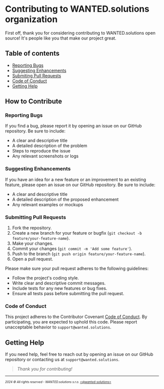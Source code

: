 # Contributing to WANTED.solutions organization

First off, thank you for considering contributing to WANTED.solutions open source! It's people like you that make our project great.

## Table of contents

- [Reporting Bugs](#reporting-bugs)
- [Suggesting Enhancements](#suggesting-enhancements)
- [Submiting Pull Requests](#submitting-pull-requests)
- [Code of Conduct](#code-of-conduct)
- [Getting Help](#getting-help)

## How to Contribute

### Reporting Bugs

If you find a bug, please report it by opening an issue on our GitHub repository. Be sure to include:

- A clear and descriptive title
- A detailed description of the problem
- Steps to reproduce the issue
- Any relevant screenshots or logs

### Suggesting Enhancements

If you have an idea for a new feature or an improvement to an existing feature, please open an issue on our GitHub repository. Be sure to include:

- A clear and descriptive title
- A detailed description of the proposed enhancement
- Any relevant examples or mockups

### Submitting Pull Requests

1. Fork the repository.
2. Create a new branch for your feature or bugfix (`git checkout -b feature/your-feature-name`).
3. Make your changes.
4. Commit your changes (`git commit -m 'Add some feature'`).
5. Push to the branch (`git push origin feature/your-feature-name`).
6. Open a pull request.

Please make sure your pull request adheres to the following guidelines:

- Follow the project's coding style.
- Write clear and descriptive commit messages.
- Include tests for any new features or bug fixes.
- Ensure all tests pass before submitting the pull request.

### Code of Conduct

This project adheres to the Contributor Covenant [Code of Conduct](./CODE_OF_CONDUCT.md). By participating, you are expected to uphold this code. Please report unacceptable behavior to `support@wanted.solutions`.

## Getting Help

If you need help, feel free to reach out by opening an issue on our GitHub repository or contacting us at `support@wanted.solutions`.

> _Thank you for contributing!_
---
<sup><sub>_2024 &copy; All rights reserved - WANTED.solutions s.r.o. [<@wanted-solutions>](https://github.com/wanted-solutions)_</sub></sup>